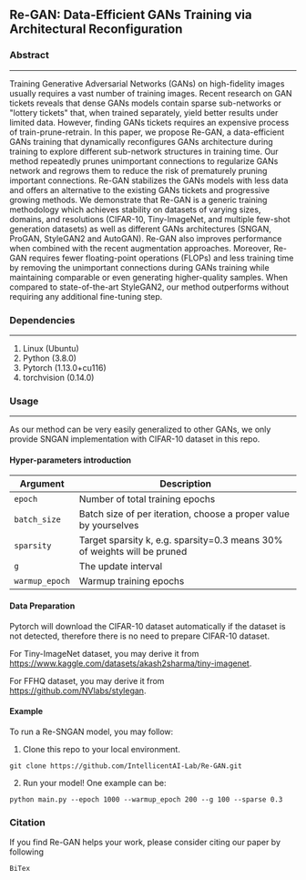 ## Re-GAN: Data-Efficient GANs Training via Architectural Reconfiguration

### Abstract

---
Training Generative Adversarial Networks (GANs) on high-fidelity images usually requires a vast number of training images. Recent research on GAN tickets reveals that dense GANs models contain sparse sub-networks or "lottery tickets" that, when trained separately, yield better results under limited data. However, finding GANs tickets requires an expensive process of train-prune-retrain. In this paper, we propose Re-GAN, a data-efficient GANs training that dynamically reconfigures GANs architecture during training to explore different sub-network structures in training time. Our method repeatedly prunes unimportant connections to regularize GANs network and regrows them to reduce the risk of prematurely pruning important connections. Re-GAN stabilizes the GANs models with less data and offers an alternative to the existing GANs tickets and progressive growing methods. We demonstrate that Re-GAN is a generic training methodology which achieves stability on datasets of varying sizes, domains, and resolutions (CIFAR-10, Tiny-ImageNet, and multiple few-shot generation datasets) as well as different GANs architectures (SNGAN, ProGAN, StyleGAN2 and AutoGAN). Re-GAN also improves performance when combined with the recent augmentation approaches. Moreover, Re-GAN requires fewer floating-point operations (FLOPs) and less training time by removing the unimportant connections during GANs training while maintaining comparable or even generating higher-quality samples. When compared to state-of-the-art StyleGAN2, our method outperforms without requiring any additional fine-tuning step.

### Dependencies

---
1. Linux         (Ubuntu)
2. Python        (3.8.0)
3. Pytorch         (1.13.0+cu116)
4. torchvision         (0.14.0)

### Usage

---
As our method can be very easily generalized to other GANs, we only provide SNGAN implementation with CIFAR-10 dataset in this repo.

#### Hyper-parameters introduction

| Argument        | Description                                                              |
|-----------------|--------------------------------------------------------------------------|
| `epoch`         | Number of total training epochs                                          |
| `batch_size`    | Batch size of per iteration, choose a proper value by yourselves         |
| `sparsity`      | Target sparsity k, e.g. sparsity=0.3 means 30% of weights will be pruned |
| `g`             | The update interval                                                      |
| `warmup_epoch`  | Warmup training epochs                                                   |

#### Data Preparation
Pytorch will download the CIFAR-10 dataset automatically if the dataset is not detected, therefore there is no need to prepare CIFAR-10 dataset.

For Tiny-ImageNet dataset, you may derive it from https://www.kaggle.com/datasets/akash2sharma/tiny-imagenet.

For FFHQ dataset, you may derive it from https://github.com/NVlabs/stylegan.


#### Example

To run a Re-SNGAN model, you may follow:
1. Clone this repo to your local environment.
```
git clone https://github.com/IntellicentAI-Lab/Re-GAN.git
```
2. Run your model! One example can be:
```
python main.py --epoch 1000 --warmup_epoch 200 --g 100 --sparse 0.3
```

### Citation
If you find Re-GAN helps your work, please consider citing our paper by following
```
BiTex
```
